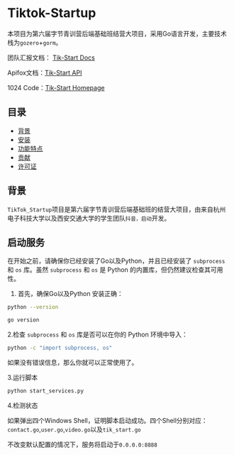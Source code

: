# Tiktok-Startup

本项目为第六届字节青训营后端基础班结营大项目，采用Go语言开发，主要技术栈为`gozero`+`gorm`。

团队汇报文档： [Tik-Start Docs](https://nsb6rfg8gy.feishu.cn/docx/RgSndkUG7oDisJxwKIacs34Xn2e?from=from_copylink "抖音启动团队飞书")


Apifox文档：[Tik-Start API](https://apifox.com/apidoc/shared-8f2e87c0-89ba-4c9b-9d15-e07237edba6d "抖音启动团队API FOX")

1024 Code：[Tik-Start Homepage](https://1024code.com/~rmulj3k "抖音启动团队主页")

## 目录

- [背景](#背景)
- [安装](#安装)
- [功能特点](#功能特点)
- [贡献](#贡献)
- [许可证](#许可证)

## 背景

`TikTok_Startup`项目是第六届字节青训营后端基础班的结营大项目，由来自杭州电子科技大学以及西安交通大学的学生团队`抖音，启动`开发。

## 启动服务

在开始之前，请确保你已经安装了Go以及Python，并且已经安装了 `subprocess` 和 `os` 库。虽然 `subprocess` 和 `os` 是 Python 的内置库，但仍然建议检查其可用性。

1. 首先，确保Go以及Python 安装正确：

```bash
python --version
```
```bash
go version
```

2.检查 `subprocess` 和 `os` 库是否可以在你的 Python 环境中导入：

```bash
python -c "import subprocess, os"
```

如果没有错误信息，那么你就可以正常使用了。

3.运行脚本
```bash
python start_services.py
```

4.检测状态

如果弹出四个Windows Shell，证明脚本启动成功。四个Shell分别对应：`contact.go`,`user.go`,`video.go`以及`tik_start.go`

不改变默认配置的情况下，服务将启动于`0.0.0.0:8888`